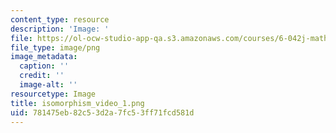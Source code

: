 ```yaml
---
content_type: resource
description: 'Image: '
file: https://ol-ocw-studio-app-qa.s3.amazonaws.com/courses/6-042j-mathematics-for-computer-science-spring-2015/781475eb82c53d2a7fc53ff71fcd581d_isomorphism_video_1.png
file_type: image/png
image_metadata:
  caption: ''
  credit: ''
  image-alt: ''
resourcetype: Image
title: isomorphism_video_1.png
uid: 781475eb-82c5-3d2a-7fc5-3ff71fcd581d
---
```


